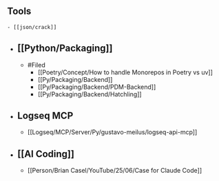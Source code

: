 ## Tools
	- [[json/crack]]
- ## [[Python/Packaging]]
	- #Filed
		- [[Poetry/Concept/How to handle Monorepos in Poetry vs uv]]
		- [[Py/Packaging/Backend]]
		- [[Py/Packaging/Backend/PDM-Backend]]
		- [[Py/Packaging/Backend/Hatchling]]
- ## Logseq MCP
	- [[Logseq/MCP/Server/Py/gustavo-meilus/logseq-api-mcp]]
- ## [[AI Coding]]
	- [[Person/Brian Casel/YouTube/25/06/Case for Claude Code]]